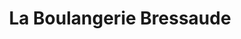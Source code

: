 ---
title: "La Boulangerie Bressaude"
url: /la-bresse/la-boulangerie-bressaude/
shop: boulangerie
---